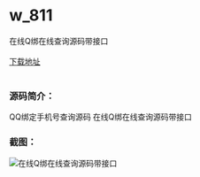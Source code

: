# w_811
在线Q绑在线查询源码带接口
<br/></br>
[下载地址](https://www.uuid2.com/811.html "下载地址")
<br/></br>
<h3>源码简介：</h3>
<p>QQ绑定手机号查询源码 在线Q绑在线查询源码带接口<p>
<h3>截图：</h3>
<img src="https://www.uuid2.com/wp-content/uploads/img/202105/9c43500557.jpg" alt="在线Q绑在线查询源码带接口">
